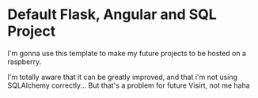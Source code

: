 # Default Flask, Angular and SQL Project

I'm gonna use this template to make my future projects to be hosted on a raspberry.

I'm totally aware that it can be greatly improved, and that i'm not using SQLAlchemy correctly...
But that's a problem for future Visirt, not me haha
